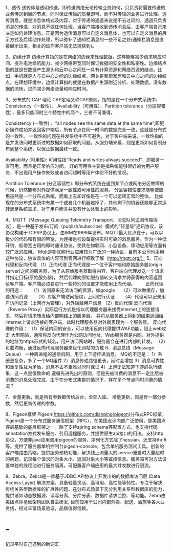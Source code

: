 1、透传
透传即是透明传送，即传送网络无论传输业务如何，只负责将需要传送的业务传送到目的节点，同时保证传输的质量即可，而不对传输的业务进行处理。透传消息，就是消息体格式及内容，对于传递的通道来说是不去过问的，通道只负责消息的传递，对消息不做任何处理，当客户端接收到透传消息后，由客户端自己来决定如何处理消息。正是因为透传消息可以自定义消息体，也可以自定义消息的展示方式及后续动作处理，所以弥补了通知栏消息的一些不足之处(通知栏消息是直接展示出来，相关的动作客户端无法捕获到)。

2、边缘计算
边缘计算指的是在网络的边缘来处理数据，这样能够减少请求响应时间、提升电池续航能力、减少网络带宽同时保证数据的安全性和私密性。边缘结点指的就是在数据产生源头和云中心之间任一具有计算资源和网络资源的结点。比如，手机就是人与云中心之间的边缘结点，网关是智能家居和云中心之间的边缘结点。在理想环境中，边缘计算指的就是在数据产生源附近分析、处理数据，没有数据的流转，进而减少网络流量和响应时间。

3、分布式的 CAP 理论
CAP定理又称CAP原则，指的是在一个分布式系统中，Consistency（一致性）、 Availability（可用性）、Partition tolerance（分区容错性），最多只能同时三个特性中的两个，三者不可兼得。

Consistency (一致性)：
“all nodes see the same data at the same time”,即更新操作成功并返回客户端后，所有节点在同一时间的数据完全一致，这就是分布式的一致性。
一致性的问题在并发系统中不可避免，对于客户端来说，一致性指的是并发访问时更新过的数据如何获取的问题。从服务端来看，则是更新如何复制分布到整个系统，以保证数据最终一致。

Availability (可用性):
可用性指“Reads and writes always succeed”，即服务一直可用，而且是正常响应时间。
好的可用性主要是指系统能够很好的为用户服务，不出现用户操作失败或者访问超时等用户体验不好的情况。

Partition Tolerance (分区容错性):
即分布式系统在遇到某节点或网络分区故障的时候，仍然能够对外提供满足一致性或可用性的服务。
分区容错性要求能够使应用虽然是一个分布式系统，而看上去却好像是在一个可以运转正常的整体。
比如现在的分布式系统中有某一个或者几个机器宕掉了，其他剩下的机器还能够正常运转满足系统需求，对于用户而言并没有什么体验上的影响。

4、MQTT（Message Queuing Telemetry Transport，消息队列遥测传输协议），是一种基于发布/订阅（publish/subscribe）模式的“轻量级”通讯协议，该协议构建于TCP/IP协议上，由IBM在1999年发布。MQTT最大优点在于，可以以极少的代码和有限的带宽，为连接远程设备提供实时可靠的消息服务。作为一种低开销、低带宽占用的即时通讯协议，使其在物联网、小型设备、移动应用等方面有较广泛的应用。
Mqtt是物联网行业应用较为广泛的一种协议，目前本公司也采用这种协议，协议具体的内容可到官网进行细致了解（http://mqtt.org/）
5、正向代理和反向代理
（1）正向代理
正向代理是一个位于客户端和原始服务器(origin server)之间的服务器，为了从原始服务器取得内容，客户端向代理发送一个请求并指定目标(原始服务器)，
然后代理向原始服务器转交请求并将获得的内容返回给客户端。客户端必须要进行一些特别的设置才能使用正向代理。
　　正向代理的用途：
　　（1）访问原来无法访问的资源，如google
    （2）可以做缓存，加速访问资源
　　（3）对客户端访问授权，上网进行认证
　　（4）代理可以记录用户访问记录（上网行为管理），对外隐藏用户信息
（2）反向代理
反向代理（Reverse Proxy）实际运行方式是指以代理服务器来接受internet上的连接请求，然后将请求转发给内部网络上的服务器，
并将从服务器上得到的结果返回给internet上请求连接的客户端，此时代理服务器对外就表现为一个服务器。
反向代理的作用：
（1）保证内网的安全，可以使用反向代理提供WAF功能，阻止web攻击
大型网站，通常将反向代理作为公网访问地址，Web服务器是内网，对外提供的地址为https形式的域名，用户访问网站时，服务器会在进行内部的转发。
（2）负载均衡，通过反向代理服务器来优化网站的负载
6、消息总线（Message Queue）
一种跨进程的通信机制，用于上下游传递消息。
MQ的不足是：
1）系统更复杂，多了一个MQ组件
2）消息传递路径更长，延时会增加
3）消息可靠性和重复性互为矛盾，消息不丢不重难以同时保证
4）上游无法知道下游的执行结果，这一点是很致命的
遵循先进先出的原则，但是先被消费的消息不一定比后被消费的消息处理完成，由于在分布式集群的情况下，存在多个节点同时消费的情况？


7、全量更新，就是所有参数都传给后台，全部入库。
   增量更新，则是传一部分参数，然后更新传递的参数。
   
   
8、Pigeon框架
Pigeon(https://github.com/dianping/pigeon)分布式RPC框架。Pigeon是一个分布式服务通信框架（RPC），在美团点评内部广泛使用，是美团点评最基础的底层框架之一。除了支持spring schema等配置方式，也支持代码annotation方式发布服务、引用远程服务，并提供原生api接口的用法。支持http协议，方便非java应用调用pigeon的服务。序列化方式除了hessian，还支持thrift等。提供了服务器单机控制台pigeon-console，包含单机服务测试工具。创新的客户端路由策略，提供服务预热功能，解决线上流量大的service重启时大量超时的问题。记录每个请求的对象大小、返回对象大小等监控信息。服务端可对方法设置单独的线程池进行服务隔离，可配置客户端应用的最大并发数进行限流。


9、Zebra。Zebra是一款基于JDBC API协议上开发出的的数据库访问层 (Data Access Layer) 解决方案，具备轻量灵活、高可用、高性能等特性。专注于解决传统关系型数据库的扩展性问题，在分布式场景下充分利用关系型数据库的能力，提供诸如动态数据源、读写分离、分库分表、数据库请求监控、等功能。Zebra由美团点评基础架构团队自主研发, 目前应用于公司内部外卖、配送、酒旅等各大业务线，经过丰富场景验证，品质值得信赖。
# -
记录平时自己遇到的新词汇
